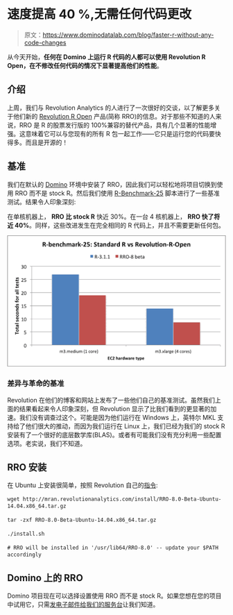 # 速度提高 40 %,无需任何代码更改

> 原文：<https://www.dominodatalab.com/blog/faster-r-without-any-code-changes>

从今天开始，**任何在 Domino 上运行 R 代码的人都可以使用 Revolution R Open，在不修改任何代码的情况下显著提高他们的性能**。

## 介绍

上周，我们与 Revolution Analytics 的人进行了一次很好的交谈，以了解更多关于他们新的 [Revolution R Open](http://revolutionanalytics.com/revolution-r-open) 产品(简称 RRO)的信息。对于那些不知道的人来说，RRO 是 R 的股票发行版的 100%兼容的替代产品，具有几个显著的性能增强。这意味着它可以与您现有的所有 R 包一起工作——它只是运行您的代码要快得多。而且是开源的！

## 基准

我们在默认的 [Domino](https://www.dominodatalab.com?utm_source=blog&utm_medium=post&utm_campaign=faster-r-without-any-code-changes) 环境中安装了 RRO，因此我们可以轻松地将项目切换到使用 RRO 而不是 stock R。然后我们使用 [R-Benchmark-25](http://r.research.att.com/benchmarks/R-benchmark-25.R) 脚本进行了一些基准测试。结果令人印象深刻:

在单核机器上， **RRO 比 stock R** 快近 30%。在一台 4 核机器上， **RRO 快了将近 40%**。同样，这些改进发生在完全相同的 R 代码上，并且不需要更新任何包。

![R-benchmark-25: Standard R vs Revolution-R-Open](img/d871fcb7e3283c51d41bf85aa8edba7d.png)

### 差异与革命的基准

Revolution 在他们的博客和网站上发布了一些他们自己的基准测试。虽然我们上面的结果看起来令人印象深刻，但 Revolution 显示了比我们看到的更显著的加速。我们没有调查过这个。可能是因为他们运行在 Windows 上，英特尔 MKL 支持给了他们很大的推动，而因为我们运行在 Linux 上，我们已经为我们的 stock R 安装有了一个很好的底层数学库(BLAS)。或者有可能我们没有充分利用一些配置选项。老实说，我们不知道。

## RRO 安装

在 Ubuntu 上安装很简单，按照 Revolution 自己的[指令](http://mran.revolutionanalytics.com/documents/rro/installation):

```
wget http://mran.revolutionanalytics.com/install/RRO-8.0-Beta-Ubuntu-14.04.x86_64.tar.gz

tar -zxf RRO-8.0-Beta-Ubuntu-14.04.x86_64.tar.gz

./install.sh

# RRO will be installed in '/usr/lib64/RRO-8.0' -- update your $PATH accordingly

```

## Domino 上的 RRO

Domino 项目现在可以选择设置使用 RRO 而不是 stock R。如果您想在您的项目中试用它，只需[发电子邮件给我们的服务台](mailto:support@dominodatalab.com?utm_source=blog&utm_medium=post&utm_campaign=faster-r-without-any-code-changes)让我们知道。